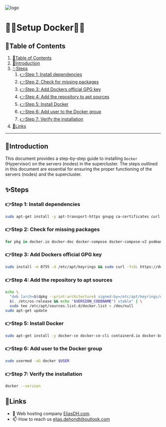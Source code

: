 ![logo](https://eliasdh.com/assets/media/images/logo-github.png)
# 💙🤍Setup Docker🤍💙

## 📘Table of Contents

1. [📘Table of Contents](#📘table-of-contents)
2. [🖖Introduction](#🖖introduction)
3. [✨Steps](#✨steps)
    1. [👉Step 1: Install dependencies](#👉step-1-install-dependencies)
    2. [👉Step 2: Check for missing packages](#👉step-2-check-for-missing-packages)
    3. [👉Step 3: Add Dockers official GPG key](#👉step-3-add-dockers-official-gpg-key)
    4. [👉Step 4: Add the repository to apt sources](#👉step-4-add-the-repository-to-apt-sources)
    5. [👉Step 5: Install Docker](#👉step-5-install-docker)
    6. [👉Step 6: Add user to the Docker group](#👉step-6-add-user-to-the-docker-group)
    7. [👉Step 7: Verify the installation](#👉step-7-verify-the-installation)
4. [🔗Links](#🔗links)

---

## 🖖Introduction

This document provides a step-by-step guide to installing `Docker` (Hypervisor) on the servers (nodes) in the supercluster. The steps outlined in this document are essential for ensuring the proper functioning of the servers (nodes) and the supercluster.

## ✨Steps

### 👉Step 1: Install dependencies

```bash
sudo apt-get install -y apt-transport-https gnupg ca-certificates curl software-properties-common
```	


### 👉Step 2: Check for missing packages

```bash
for pkg in docker.io docker-doc docker-compose docker-compose-v2 podman-docker containerd runc; do sudo apt-get remove $pkg; done
```	

### 👉Step 3: Add Dockers official GPG key

```bash
sudo install -m 0755 -d /etc/apt/keyrings && sudo curl -fsSL https://download.docker.com/linux/ubuntu/gpg -o /etc/apt/keyrings/docker.asc && sudo chmod a+r /etc/apt/keyrings/docker.asc
```

### 👉Step 4: Add the repository to apt sources

```bash
echo \
  "deb [arch=$(dpkg --print-architecture) signed-by=/etc/apt/keyrings/docker.asc] https://download.docker.com/linux/ubuntu \
  $(. /etc/os-release && echo "$VERSION_CODENAME") stable" | \
  sudo tee /etc/apt/sources.list.d/docker.list > /dev/null
sudo apt-get update
```

### 👉Step 5: Install Docker

```bash
sudo apt-get install -y docker-ce docker-ce-cli containerd.io docker-buildx-plugin docker-compose-plugin
```

### 👉Step 6: Add user to the Docker group

```bash
sudo usermod -aG docker $USER
```

### 👉Step 7: Verify the installation

```bash
docker --version
```

## 🔗Links
- 👯 Web hosting company [EliasDH.com](https://eliasdh.com).
- 📫 How to reach us elias.dehondt@outlook.com